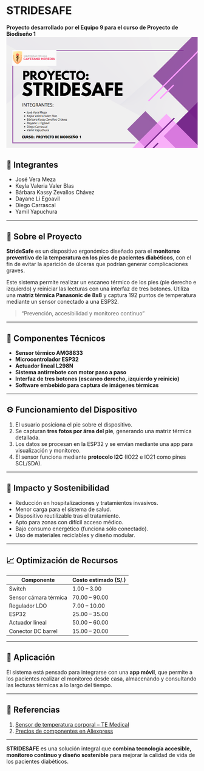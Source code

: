 # STRIDESAFE

**Proyecto desarrollado por el Equipo 9 para el curso de Proyecto de Biodiseño 1**
![Imagen del grupo](https://github.com/valeriavaler04/Proyectos/blob/main/grupo9/Captura%20de%20pantalla%202025-04-10%20185858.png)
## 👥 Integrantes

- José Vera Meza  
- Keyla Valeria Valer Blas  
- Bárbara Kassy Zevallos Chávez  
- Dayane Li Egoavil  
- Diego Carrascal  
- Yamil Yapuchura  

---

## 🧠 Sobre el Proyecto

**StrideSafe** es un dispositivo ergonómico diseñado para el **monitoreo preventivo de la temperatura en los pies de pacientes diabéticos**, con el fin de evitar la aparición de úlceras que podrían generar complicaciones graves.

Este sistema permite realizar un escaneo térmico de los pies (pie derecho e izquierdo) y reiniciar las lecturas con una interfaz de tres botones. Utiliza una **matriz térmica Panasonic de 8x8** y captura 192 puntos de temperatura mediante un sensor conectado a una ESP32.

> “Prevención, accesibilidad y monitoreo continuo”

---

## 🔧 Componentes Técnicos

- **Sensor térmico AMG8833**
- **Microcontrolador ESP32**
- **Actuador lineal L298N**
- **Sistema antirrebote con motor paso a paso**
- **Interfaz de tres botones (escaneo derecho, izquierdo y reinicio)**
- **Software embebido para captura de imágenes térmicas**

---

## ⚙ Funcionamiento del Dispositivo

1. El usuario posiciona el pie sobre el dispositivo.
2. Se capturan **tres fotos por área del pie**, generando una matriz térmica detallada.
3. Los datos se procesan en la ESP32 y se envían mediante una app para visualización y monitoreo.
4. El sensor funciona mediante **protocolo I2C** (IO22 e IO21 como pines SCL/SDA).

---

## 🌱 Impacto y Sostenibilidad

- Reducción en hospitalizaciones y tratamientos invasivos.
- Menor carga para el sistema de salud.
- Dispositivo reutilizable tras el tratamiento.
- Apto para zonas con difícil acceso médico.
- Bajo consumo energético (funciona sólo conectado).
- Uso de materiales reciclables y diseño modular.

---

## 📈 Optimización de Recursos

| Componente              | Costo estimado (S/.) |
|------------------------|----------------------|
| Switch                 | 1.00 – 3.00          |
| Sensor cámara térmica  | 70.00 – 90.00        |
| Regulador LDO          | 7.00 – 10.00         |
| ESP32                  | 25.00 – 35.00        |
| Actuador lineal        | 50.00 – 60.00        |
| Conector DC barrel     | 15.00 – 20.00        |

---

## 📲 Aplicación

El sistema está pensado para integrarse con una **app móvil**, que permite a los pacientes realizar el monitoreo desde casa, almacenando y consultando las lecturas térmicas a lo largo del tiempo.

---

## 🔗 Referencias

1. [Sensor de temperatura corporal – TE Medical](https://www.te.com/es/industries/medical-technologies/medical-products-components/medical-sensors/body-temperature-measurement.html)  
2. [Precios de componentes en Aliexpress](https://es.aliexpress.com/item/1005002514375645.html)

---

**STRIDESAFE** es una solución integral que **combina tecnología accesible, monitoreo continuo y diseño sostenible** para mejorar la calidad de vida de los pacientes diabéticos.  
